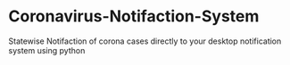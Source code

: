 # Coronavirus-Notifaction-System
Statewise Notifaction of corona cases directly to your desktop notification system using python
